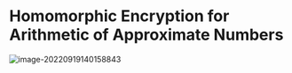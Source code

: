 # Homomorphic Encryption for Arithmetic of Approximate Numbers


![image-20220919140158843](https://cdn.jsdelivr.net/gh/JoshuaChou2018/oss@main/uPic/image-20220919140158843.RFhtaX.png)

